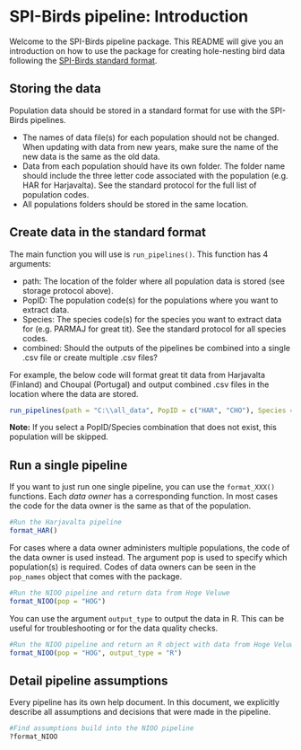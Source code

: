 
# SPI-Birds pipeline: Introduction

Welcome to the SPI-Birds pipeline package. This README will give you an introduction on how to use the package for creating hole-nesting bird data following the [SPI-Birds standard format](https://github.com/LiamDBailey/SPIBirds_Newsletter/blob/master/SPI_Birds_Protocol_v1.0.0.pdf).

## Storing the data

Population data should be stored in a standard format for use with the SPI-Birds pipelines.

* The names of data file(s) for each population should not be changed. When updating with data from new years, make sure the name of the new data is the same as the old data.
* Data from each population should have its own folder. The folder name should include the three letter code associated with the population (e.g. HAR for Harjavalta). See the standard protocol for the full list of population codes.
* All populations folders should be stored in the same location.

## Create data in the standard format

The main function you will use is `run_pipelines()`. This function has 4 arguments:

* path: The location of the folder where all population data is stored (see storage protocol above).
* PopID: The population code(s) for the populations where you want to extract data.
* Species: The species code(s) for the species you want to extract data for (e.g. PARMAJ for great tit). See the standard protocol for all species codes.
* combined: Should the outputs of the pipelines be combined into a single .csv file or create multiple .csv files?

For example, the below code will format great tit data from Harjavalta (Finland) and Choupal (Portugal) and output combined .csv files in the location where the data are stored.

```r
run_pipelines(path = "C:\\all_data", PopID = c("HAR", "CHO"), Species = "PARMAJ", combined = TRUE)
```

**Note:** If you select a PopID/Species combination that does not exist, this population will be skipped.

## Run a single pipeline

If you want to just run one single pipeline, you can use the `format_XXX()` functions. Each *data owner* has a corresponding function. In most cases the code for the data owner is the same as that of the population.

```r
#Run the Harjavalta pipeline
format_HAR()
```

For cases where a data owner administers multiple populations, the code of the data owner is used instead. The argument pop is used to specify which population(s) is required. Codes of data owners can be seen in the `pop_names` object that comes with the package.

```r
#Run the NIOO pipeline and return data from Hoge Veluwe
format_NIOO(pop = "HOG")
```

You can use the argument `output_type` to output the data in R. This can be useful for troubleshooting or for the data quality checks.

```r
#Run the NIOO pipeline and return an R object with data from Hoge Veluwe
format_NIOO(pop = "HOG", output_type = "R")
```

## Detail pipeline assumptions

Every pipeline has its own help document. In this document, we explicitly describe all assumptions and decisions that were made in the pipeline.

```r
#Find assumptions build into the NIOO pipeline
?format_NIOO
```
